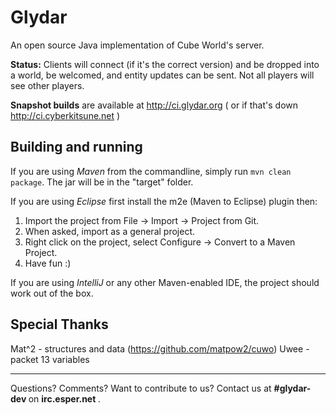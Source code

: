 Glydar
==========

An open source Java implementation of Cube World's server.

**Status:** Clients will connect (if it's the correct version) and be dropped into a world, be welcomed, and entity updates can be sent. Not all players will see other players.

**Snapshot builds** are available at http://ci.glydar.org ( or if that's down http://ci.cyberkitsune.net )

Building and running
-----
If you are using *Maven* from the commandline, simply run `mvn clean package`. The jar will be in the "target" folder.

If you are using *Eclipse* first install the m2e (Maven to Eclipse) plugin then:

1. Import the project from File -> Import -> Project from Git.
2. When asked, import as a general project.
3. Right click on the project, select Configure -> Convert to a Maven Project.
4. Have fun :)

If you are using *IntelliJ* or any other Maven-enabled IDE, the project should work out of the box.

Special Thanks
-----
Mat^2 - structures and data (https://github.com/matpow2/cuwo)
Uwee - packet 13 variables

---

Questions? Comments? Want to contribute to us? Contact us at <strong> #glydar-dev </strong> on <strong> irc.esper.net </strong>.

